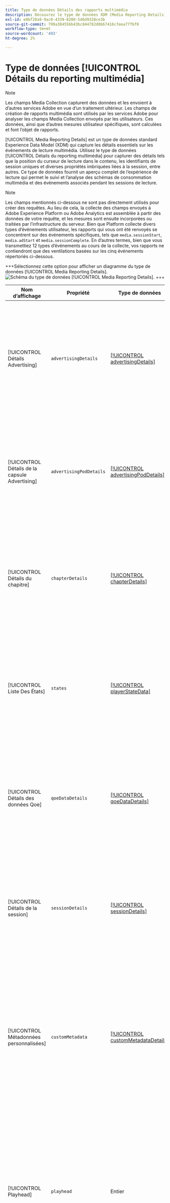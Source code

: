 ```yaml
---
title: Type de données Détails des rapports multimédia
description: Découvrez le type de données XDM (Media Reporting Details) du modèle de données d’expérience (XDM).
exl-id: e8bf20a9-9ac0-4339-8200-5d6d9328ce3b
source-git-commit: 799a384556b43bc844782d8b67416c7eea77fbf0
workflow-type: tm+mt
source-wordcount: '493'
ht-degree: 2%

---
```


# Type de données [!UICONTROL Détails du reporting multimédia]

>[!NOTE]
>
>Les champs Media Collection capturent des données et les envoient à d’autres services Adobe en vue d’un traitement ultérieur. Les champs de création de rapports multimédia sont utilisés par les services Adobe pour analyser les champs Media Collection envoyés par les utilisateurs. Ces données, ainsi que d’autres mesures utilisateur spécifiques, sont calculées et font l’objet de rapports.

[!UICONTROL Media Reporting Details] est un type de données standard Experience Data Model (XDM) qui capture les détails essentiels sur les événements de lecture multimédia. Utilisez le type de données [!UICONTROL Détails du reporting multimédia] pour capturer des détails tels que la position du curseur de lecture dans le contenu, les identifiants de session uniques et diverses propriétés imbriquées liées à la session, entre autres. Ce type de données fournit un aperçu complet de l’expérience de lecture qui permet le suivi et l’analyse des schémas de consommation multimédia et des événements associés pendant les sessions de lecture.

>[!NOTE]
>
>Les champs mentionnés ci-dessous ne sont pas directement utilisés pour créer des requêtes. Au lieu de cela, la collecte des champs envoyés à Adobe Experience Platform ou Adobe Analytics est assemblée à partir des données de votre requête, et les mesures sont ensuite incorporées ou traitées par l’infrastructure du serveur. Bien que Platform collecte divers types d’événements utilisateur, les rapports qui vous ont été renvoyés se concentrent sur des événements spécifiques, tels que `media.sessionStart`, `media.adStart` et `media.sessionComplete`. En d’autres termes, bien que vous transmettiez 12 types d’événements au cours de la collecte, vos rapports ne contiendront que des ventilations basées sur les cinq événements répertoriés ci-dessous.

+++Sélectionnez cette option pour afficher un diagramme du type de données [!UICONTROL Media Reporting Details].
![Schéma du type de données [!UICONTROL Media Reporting Details].](../images/data-types/media-reporting-details.png)
+++

| Nom d’affichage | Propriété | Type de données | Description |
| --------------------- | --------------- | --------- | ----------- |
| [!UICONTROL Détails Advertising] | `advertisingDetails` | [[!UICONTROL advertisingDetails]](./advertising-details-reporting.md) | Advertising Détails se rapporte à des informations spécifiques relatives aux activités publicitaires au cours de l’événement d’expérience. Cela inclut les métadonnées de publicité, les détails de ciblage et les mesures de performances. |
| [!UICONTROL Détails de la capsule Advertising] | `advertisingPodDetails` | [[!UICONTROL advertisingPodDetails]](./advertising-pod-details-reporting.md) | Les détails de la capsule Advertising contiennent des informations sur les capsules publicitaires dans l’événement d’expérience. Il fournit des informations sur la séquence publicitaire, le contenu et les mesures d’engagement. |
| [!UICONTROL Détails du chapitre] | `chapterDetails` | [[!UICONTROL chapterDetails]](./chapter-details-reporting.md) | Les détails du chapitre capturent les données liées aux chapitres ou aux parties segmentées du contenu. Il fournit des informations sur les marqueurs de chapitre, les chronologies et les métadonnées associées. |
| [!UICONTROL Liste Des États] | `states` | [[!UICONTROL playerStateData]](./player-state-data-reporting.md) | La propriété States est un tableau qui capture différents états tout au long de l’événement d’expérience. Cette propriété fournit des données séquentielles sur la lecture, les actions de l’utilisateur ou les modifications de contenu. |
| [!UICONTROL Détails des données Qoe] | `qoeDataDetails` | [[!UICONTROL qoeDataDetails]](./qoe-data-details-reporting.md) | Les détails de la qualité de l’expérience capturent des mesures liées aux performances et des données d’expérience utilisateur. Il fournit des informations sur la qualité, la réactivité et les interactions utilisateur. |
| [!UICONTROL Détails de la session] | `sessionDetails` | [[!UICONTROL sessionDetails]](./session-details-reporting.md) | Les détails de la session englobent des informations complètes associées à l’événement d’expérience, et offrent des informations sur les interactions utilisateur, la durée et les données contextuelles pertinentes pour la session de lecture. |
| [!UICONTROL Métadonnées personnalisées] | `customMetadata` | [[!UICONTROL customMetadataDetails]](./custom-metadata-details-reporting.md) | Les métadonnées personnalisées contiennent des métadonnées définies par l’utilisateur ou des métadonnées supplémentaires associées à l’événement d’expérience. Ces métadonnées permettent d’inclure des données personnalisées ou spécifiques dans le contexte de l’événement. |
| [!UICONTROL Playhead] | `playhead` | Entier | Le curseur de lecture représente la position de lecture actuelle dans le contenu multimédia. Pour le contenu en direct, il indique la seconde de la journée en cours (0 &lt;= playhead &lt; 86400). Pour le contenu enregistré, il reflète la seconde actuelle de la durée du contenu (0 &lt;= curseur de lecture &lt; longueur du contenu). |

{style="table-layout:auto"}
